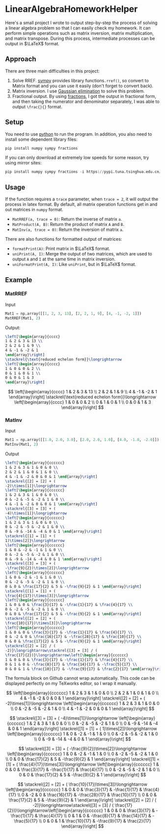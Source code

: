 # LinearAlgebraHomeworkHelper

Here's a small project I wrote to output step-by-step the process of solving a linear algebra problem so that I can easily check my homework. It can perform simple operations such as matrix inversion, matrix multiplication, and matrix transpose. During this process, intermediate processes can be output in $\LaTeX$ format.

## Approach

There are three main difficulties in this project:

1. Solve RREF. [sympy](https://docs.sympy.org/latest/tutorials/intro-tutorial/matrices.html) provides library functions`.rref()`, so convert to Matrix format and you can use it easily (don't forget to convert back).
2. Matrix inversion. I use [Gaussian elimination](https://en.wikipedia.org/wiki/Gaussian_elimination#Finding_the_inverse_of_a_matrix) to solve this problem.
3. Fractional output. By using [fractions](https://docs.python.org/3/library/fractions.html), I got the output in fractional form, and then taking the numerator and denominator separately, I was able to output `\frac{}{}` format.

## Setup

You need to use [python](https://www.python.org/) to run the program. In addition, you also need to install some dependent library files:

```python
pip install numpy sympy fractions
```

If you can only download at extremely low speeds for some reason, try using mirror sites:

```python
pip install numpy sympy fractions -i https://pypi.tuna.tsinghua.edu.cn/simple/
```

## Usage

If the function requires a `trace` parameter, when `trace = 2`, it will output the process in latex format. By default, all matrix operation functions get in and out matrices in `numpy` format.

- `MatRREF(a, trace = 0)`:  Return the inverse of matrix `a`.
- `MatProduct(A, B)`: Return the product of matrix `A` and `B`.
- `MatInv(a, trace = 0)`: Return the inversion of matrix `a`.

There are also functions for formatted output of matrices:

- `formatPrint(A)`: Print matrix in $\LaTeX$ format.
- `uniPrint(A, I)`: Merge the output of two matrices, which are used to output `A` and `I` at the same time in matrix inversion.
- `uniFormatPrint(A, I)`: Like `uniPrint`, but in $\LaTeX$ format.

## Example

### MatRREF

Input

```python
Mat1 = np.array([[1, 2, 3, 13], [2, 2, 1, 9], [4, -1, -2, 1]])
MatRREF(Mat1, 2)
```

Output:

```latex
\left[\begin{array}{cccc}
1 & 2 & 3 & 13 \\
2 & 2 & 1 & 9 \\
4 & -1 & -2 & 1 
\end{array}\right]
\stackrel{\text{reduced echelon form}}\longrightarrow
\left[\begin{array}{cccc}
1 & 0 & 0 & 2 \\
0 & 1 & 0 & 1 \\
0 & 0 & 1 & 3 
\end{array}\right]
```

$$
\left[\begin{array}{cccc}
1 & 2 & 3 & 13 \\
2 & 2 & 1 & 9 \\
4 & -1 & -2 & 1 
\end{array}\right]
\stackrel{\text{reduced echelon form}}\longrightarrow
\left[\begin{array}{cccc}
1 & 0 & 0 & 2 \\
0 & 1 & 0 & 1 \\
0 & 0 & 1 & 3 
\end{array}\right]
$$

### MatInv

Input

```python
Mat1 = np.array([[1.0, 2.0, 3.0], [2.0, 2.0, 1.0], [4.0, -1.0, -2.0]])
MatInv(Mat1, 2)
```

Output

```latex
\left[\begin{array}{cccccc}
1 & 2 & 3 & 1 & 0 & 0 \\
2 & 2 & 1 & 0 & 1 & 0 \\
4 & -1 & -2 & 0 & 0 & 1 \end{array}\right]
\stackrel{[2] = [2] + (
-2)\times[1]}\longrightarrow
\left[\begin{array}{cccccc}
1 & 2 & 3 & 1 & 0 & 0 \\
0 & -2 & -5 & -2 & 1 & 0 \\
4 & -1 & -2 & 0 & 0 & 1 \end{array}\right]
\stackrel{[3] = [3] + (
-4)\times[1]}\longrightarrow
\left[\begin{array}{cccccc}
1 & 2 & 3 & 1 & 0 & 0 \\
0 & -2 & -5 & -2 & 1 & 0 \\
0 & -9 & -14 & -4 & 0 & 1 \end{array}\right]
\stackrel{[1] = [1] + (
1)\times[2]}\longrightarrow
\left[\begin{array}{cccccc}
1 & 0 & -2 & -1 & 1 & 0 \\
0 & -2 & -5 & -2 & 1 & 0 \\
0 & -9 & -14 & -4 & 0 & 1 \end{array}\right]
\stackrel{[3] = [3] + (
-\frac{9}{2})\times[2]}\longrightarrow
\left[\begin{array}{cccccc}
1 & 0 & -2 & -1 & 1 & 0 \\
0 & -2 & -5 & -2 & 1 & 0 \\
0 & 0 & \frac{17}{2} & 5 & -\frac{9}{2} & 1 \end{array}\right]
\stackrel{[1] = [1] + (
\frac{4}{17})\times[3]}\longrightarrow
\left[\begin{array}{cccccc}
1 & 0 & 0 & \frac{3}{17} & -\frac{1}{17} & \frac{4}{17} \\
0 & -2 & -5 & -2 & 1 & 0 \\
0 & 0 & \frac{17}{2} & 5 & -\frac{9}{2} & 1 \end{array}\right]
\stackrel{[2] = [2] + (
\frac{10}{17})\times[3]}\longrightarrow
\left[\begin{array}{cccccc}
1 & 0 & 0 & \frac{3}{17} & -\frac{1}{17} & \frac{4}{17} \\
0 & -2 & 0 & \frac{16}{17} & -\frac{28}{17} & \frac{10}{17} \\
0 & 0 & \frac{17}{2} & 5 & -\frac{9}{2} & 1 \end{array}\right]
\stackrel{[2] = [2] / (
-2)}\longrightarrow\stackrel{[3] = [3] / (
\frac{17}{2})}\longrightarrow\left[\begin{array}{cccccc}
1 & 0 & 0 & \frac{3}{17} & -\frac{1}{17} & \frac{4}{17} \\
0 & 1 & 0 & -\frac{8}{17} & \frac{14}{17} & -\frac{5}{17} \\
0 & 0 & 1 & \frac{10}{17} & -\frac{9}{17} & \frac{2}{17} \end{array}\right]
```

The formula block on Github cannot wrap automatically. This code can be displayed perfectly on my TeXworks editor, so I wrap it manually.

$$
\left[\begin{array}{cccccc}
1 & 2 & 3 & 1 & 0 & 0 \\
2 & 2 & 1 & 0 & 1 & 0 \\
4 & -1 & -2 & 0 & 0 & 1 \end{array}\right]
\stackrel{[2] = [2] + (
-2)\times[1]}\longrightarrow
\left[\begin{array}{cccccc}
1 & 2 & 3 & 1 & 0 & 0 \\
0 & -2 & -5 & -2 & 1 & 0 \\
4 & -1 & -2 & 0 & 0 & 1 \end{array}\right]
$$

$$
\stackrel{[3] = [3] + (
-4)\times[1]}\longrightarrow
\left[\begin{array}{cccccc}
1 & 2 & 3 & 1 & 0 & 0 \\
0 & -2 & -5 & -2 & 1 & 0 \\
0 & -9 & -14 & -4 & 0 & 1 \end{array}\right]
\stackrel{[1] = [1] + (
1)\times[2]}\longrightarrow
\left[\begin{array}{cccccc}
1 & 0 & -2 & -1 & 1 & 0 \\
0 & -2 & -5 & -2 & 1 & 0 \\
0 & -9 & -14 & -4 & 0 & 1 \end{array}\right]
$$

$$
\stackrel{[3] = [3] + (
-\frac{9}{2})\times[2]}\longrightarrow
\left[\begin{array}{cccccc}
1 & 0 & -2 & -1 & 1 & 0 \\
0 & -2 & -5 & -2 & 1 & 0 \\
0 & 0 & \frac{17}{2} & 5 & -\frac{9}{2} & 1 \end{array}\right]
\stackrel{[1] = [1] + (
\frac{4}{17})\times[3]}\longrightarrow
\left[\begin{array}{cccccc}
1 & 0 & 0 & \frac{3}{17} & -\frac{1}{17} & \frac{4}{17} \\
0 & -2 & -5 & -2 & 1 & 0 \\
0 & 0 & \frac{17}{2} & 5 & -\frac{9}{2} & 1 \end{array}\right]
$$

$$
\stackrel{[2] = [2] + (
\frac{10}{17})\times[3]}\longrightarrow
\left[\begin{array}{cccccc}
1 & 0 & 0 & \frac{3}{17} & -\frac{1}{17} & \frac{4}{17} \\
0 & -2 & 0 & \frac{16}{17} & -\frac{28}{17} & \frac{10}{17} \\
0 & 0 & \frac{17}{2} & 5 & -\frac{9}{2} & 1 \end{array}\right]
\stackrel{[2] = [2] / (
-2)}\longrightarrow\stackrel{[3] = [3] / (
\frac{17}{2})}\longrightarrow\left[\begin{array}{cccccc}
1 & 0 & 0 & \frac{3}{17} & -\frac{1}{17} & \frac{4}{17} \\
0 & 1 & 0 & -\frac{8}{17} & \frac{14}{17} & -\frac{5}{17} \\
0 & 0 & 1 & \frac{10}{17} & -\frac{9}{17} & \frac{2}{17} \end{array}\right]
$$

